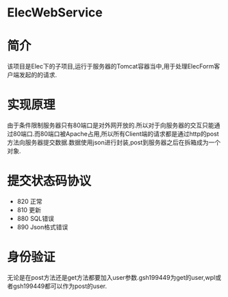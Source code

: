 ElecWebService
==============

# 简介 #
该项目是Elec下的子项目,运行于服务器的Tomcat容器当中,用于处理ElecForm客户端发起的的请求.

# 实现原理 #
由于条件限制服务器只有80端口是对外网开放的.所以对于向服务器的交互只能通过80端口.而80端口被Apache占用,所以所有Client端的请求都是通过http的post方法向服务器提交数据.数据使用json进行封装,post到服务器之后在拆箱成为一个对象.

# 提交状态码协议 #
- 820 正常
- 810 更新
- 880 SQL错误
- 890 Json格式错误

# 身份验证 #
无论是在post方法还是get方法都要加入user参数.gsh199449为get的user,wpl或者gsh199449都可以作为post的user.